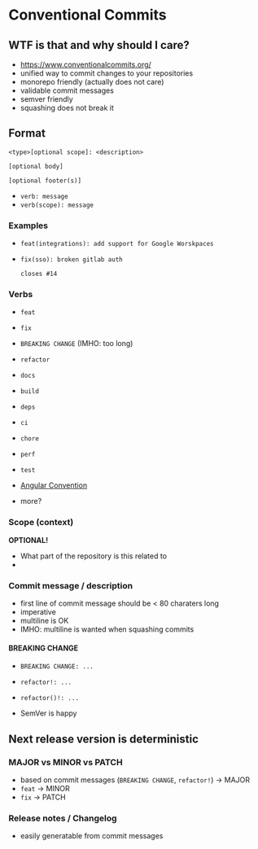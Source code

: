 # Conventional Commits

## WTF is that and why should I care?

- https://www.conventionalcommits.org/
- unified way to commit changes to your repositories
- monorepo friendly (actually does not care)
- validable commit messages
- semver friendly
- squashing does not break it

## Format

```
<type>[optional scope]: <description>

[optional body]

[optional footer(s)]
```

- `verb: message`
- `verb(scope): message`

### Examples 

- `feat(integrations): add support for Google Worskpaces`
- ```
  fix(sso): broken gitlab auth

  closes #14
  ```

### Verbs

- `feat`
- `fix`
- `BREAKING CHANGE` (IMHO: too long)

- `refactor`

- `docs`
- `build`
- `deps`
- `ci`
- `chore`
- `perf`
- `test`
- [Angular Convention](https://github.com/angular/angular/blob/22b96b9/CONTRIBUTING.md#-commit-message-guidelines)

- more?

### Scope (context)

**OPTIONAL!**

- What part of the repository is this related to
- 

### Commit message / description

- first line of commit message should be < 80 charaters long
- imperative
- multiline is OK
- IMHO: multiline is wanted when squashing commits

#### BREAKING CHANGE

- `BREAKING CHANGE: ...`
- `refactor!: ...`
- `refactor()!: ...`

- SemVer is happy

## Next release version is deterministic

### MAJOR vs MINOR vs PATCH

- based on commit messages (`BREAKING CHANGE`, `refactor!`) -> MAJOR
- `feat` -> MINOR
- `fix` -> PATCH

### Release notes / Changelog

- easily generatable from commit messages